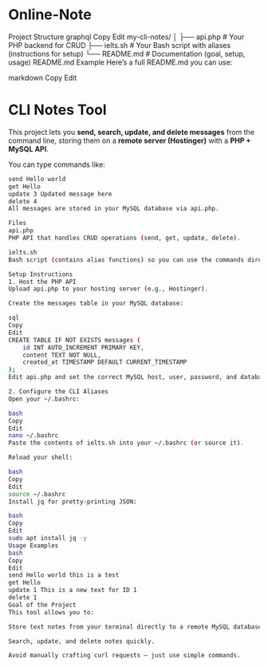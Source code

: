 # Online-Note

Project Structure
graphql
Copy
Edit
my-cli-notes/
│
├── api.php         # Your PHP backend for CRUD
├── ielts.sh        # Your Bash script with aliases (instructions for setup)
└── README.md       # Documentation (goal, setup, usage)
README.md Example
Here’s a full README.md you can use:

markdown
Copy
Edit
# CLI Notes Tool

This project lets you **send, search, update, and delete messages** from the command line, storing them on a **remote server (Hostinger)** with a **PHP + MySQL API**.

You can type commands like:

```bash
send Hello world
get Hello
update 3 Updated message here
delete 4
All messages are stored in your MySQL database via api.php.

Files
api.php
PHP API that handles CRUD operations (send, get, update, delete).

ielts.sh
Bash script (contains alias functions) so you can use the commands directly in your terminal.

Setup Instructions
1. Host the PHP API
Upload api.php to your hosting server (e.g., Hostinger).

Create the messages table in your MySQL database:

sql
Copy
Edit
CREATE TABLE IF NOT EXISTS messages (
    id INT AUTO_INCREMENT PRIMARY KEY,
    content TEXT NOT NULL,
    created_at TIMESTAMP DEFAULT CURRENT_TIMESTAMP
);
Edit api.php and set the correct MySQL host, user, password, and database name.

2. Configure the CLI Aliases
Open your ~/.bashrc:

bash
Copy
Edit
nano ~/.bashrc
Paste the contents of ielts.sh into your ~/.bashrc (or source it).

Reload your shell:

bash
Copy
Edit
source ~/.bashrc
Install jq for pretty-printing JSON:

bash
Copy
Edit
sudo apt install jq -y
Usage Examples
bash
Copy
Edit
send Hello world this is a test
get Hello
update 1 This is a new text for ID 1
delete 1
Goal of the Project
This tool allows you to:

Store text notes from your terminal directly to a remote MySQL database.

Search, update, and delete notes quickly.

Avoid manually crafting curl requests — just use simple commands.

